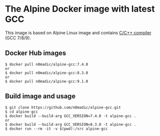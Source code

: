 # The Alpine Docker image with latest GCC

This image is based on Alpine Linux image and contains [C/C++ compiler](https://gcc.gnu.org/) (GCC 7/8/9).

## Docker Hub images

```
$ docker pull n0madic/alpine-gcc:7.4.0
or
$ docker pull n0madic/alpine-gcc:8.3.0
or
$ docker pull n0madic/alpine-gcc:9.1.0
```

## Build image and usage

```
$ git clone https://github.com/n0madic/alpine-gcc.git
$ cd alpine-gcc
$ docker build --build-arg GCC_VERSION=7.4.0 -t alpine-gcc .
or
$ docker build --build-arg GCC_VERSION=8.3.0 -t alpine-gcc .
$ docker run --rm -it -v $(pwd):/src alpine-gcc
```
